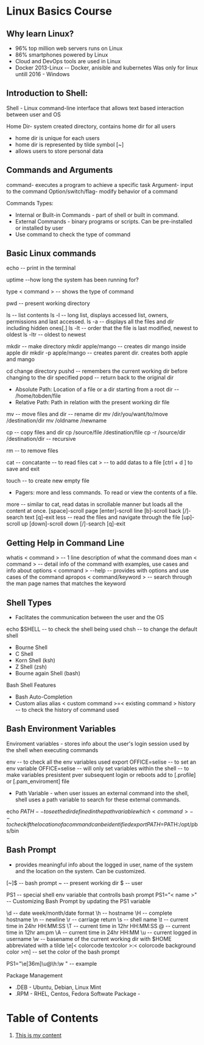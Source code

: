 # Linux Basics Course
 
## Why learn Linux? 
- 96% top million web servers runs on Linux
- 86% smartphones powered by Linux
- Cloud and DevOps tools are used in Linux
- Docker 2013-Linux -- Docker, anisible and kubernetes Was only for linux untill 2016 - Windows


## Introduction to Shell: 
Shell - Linux command-line interface that allows text based interaction between user and OS

Home Dir- system created directory, contains home dir for all users
- home dir is unique for each users
- home dir is represented by tilde symbol [~]
- allows users to store personal data

## Commands and Arguments
command- executes a program to achieve a specific task
Argument- input to the command
Option/switch/flag- modify behavior of a command 
 
Commands Types:
- Internal or Built-in Commands - part of shell or built in command. 
- External Commands - binary programs or scripts. Can be pre-installed or installed by user
- Use <type> command to check the type of command
 
## Basic Linux commands

echo -- print in the terminal 

uptime --how long the system has been running for?

type < command > -- shows the type of command

pwd -- present working directory 

ls -- list contents
ls -l -- long list, displays accessed list, owners, permissions and last accessed.
ls -a -- displays all the files and dir including hidden ones[.]
ls -lt -- order that the file is last modified, newest to oldest
ls -ltr -- oldest to newest 

mkdir -- make directory 
mkdir apple/mango -- creates dir mango inside apple dir
mkdir -p apple/mango -- creates parent dir. creates both apple and mango

cd change directory 
pushd -- remembers the current working dir before changing to the dir specified
popd -- return back to the original dir 

- Absolute Path: Location of a file or a dir starting from a root dir -- /home/tobden/file
- Relative Path: Path in relation with the present working dir file

mv -- move files and dir -- rename dir
mv /dir/you/want/to/move /destination/dir
mv /oldname /newname

cp -- copy files and dir 
cp /source/file /destination/file
cp -r /source/dir /destination/dir -- recursive

rm -- to remove files

cat -- concatante -- to read files
cat > -- to add datas to a file [ctrl + d ] to save and exit

touch -- to create new empty file

- Pagers: more and less commands. To read or view the contents of a file. 

more -- similar to cat, read datas in scrollable manner but loads all the content at once. [space]-scroll page [enter]-scroll line [b]-scroll back [/]-search text [q]-exit
less -- read the files and navigate through the file [up]-scroll up [down]-scroll down [/]-search [q]-exit 

## Getting Help in Command Line
whatis < command > -- 1 line description of what the command does
man < command > -- detail info of the command with examples, use cases and info about options
< command > --help -- provides with options and use cases of the command
apropos < command/keyword > -- search through the man page names that matches the keyword

## Shell Types
- Faclitates the communication between the user and the OS 

echo $SHELL -- to check the shell being used
chsh -- to change the default shell

- Bourne Shell
- C Shell
- Korn Shell (ksh)
- Z Shell (zsh)
- Bourne again Shell (bash)

Bash Shell Features 
- Bash Auto-Completion
- Custom alias 
alias < custom command >=< existing command >
history -- to check the history of command used

## Bash Environment Variables
Enviroment variables - stores info about the user's login session used by the shell when executing commands

env -- to check all the env variables used
export OFFICE=selise -- to set an env variable
OFFICE=selise -- will only set variables within the shell -- to make variables presistent pver subsequent login or reboots add to  [.profile] or [.pam_enviroment] file

- Path Variable - when user issues an external command into the shell, shell uses a path variable to search for these external commands.

echo $PATH -- to see the dir defined in the path variable
which < command > -- to check if the location of a command can be identified 
export PATH=$PATH:/opt/pbs/bin

## Bash Prompt 
- provides meaningful info about the logged in user, name of the system and the location on the system. Can be customized.

[~]$ -- bash prompt
~ -- present working dir 
$ -- user 

PS1 -- special shell env variable that controlls bash prompt 
PS1="< name >" -- Customizing Bash Prompt by updating the PS1 variable

\d -- date week/month/date format
\h -- hostname
\H -- complete hostname
\n -- newline
\r -- carriage return 
\s -- shell name
\t -- current time in 24hr HH:MM:SS 
\T -- current time in 12hr HH:MM:SS
\@ -- current time in 12hr am:pm
\A -- current time in 24hr HH:MM 
\u -- current logged in username
\w -- basename of the current working dir with $HOME abbreviated with a tilde
\e[< colorcode textcolor >:< colorcode background color >m\] -- set the color of the bash prompt

PS1="\e[36m\]\u@\h:\w " -- example

Package Management 
- .DEB - Ubuntu, Debian, Linux Mint
- .RPM - RHEL, Centos, Fedora
Softwate Package - 

# Table of Contents

1. [This is my content](https://mail.google.com/mail/u/0/#inbox)
